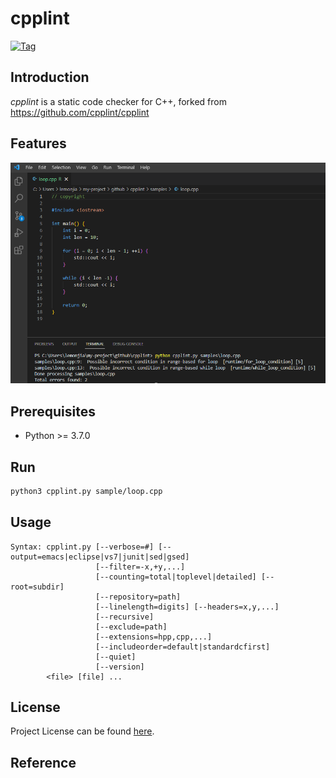 # cpplint

[![Tag](https://img.shields.io/github/tag/devops-lintflow/cpplint.svg?color=brightgreen)](https://github.com/devops-lintflow/cpplint/tags)



## Introduction

*cpplint* is a static code checker for C++, forked from https://github.com/cpplint/cpplint



## Features

![feature](feature.png)



## Prerequisites

- Python >= 3.7.0



## Run

```bash
python3 cpplint.py sample/loop.cpp
```



## Usage

```
Syntax: cpplint.py [--verbose=#] [--output=emacs|eclipse|vs7|junit|sed|gsed]
                   [--filter=-x,+y,...]
                   [--counting=total|toplevel|detailed] [--root=subdir]
                   [--repository=path]
                   [--linelength=digits] [--headers=x,y,...]
                   [--recursive]
                   [--exclude=path]
                   [--extensions=hpp,cpp,...]
                   [--includeorder=default|standardcfirst]
                   [--quiet]
                   [--version]
        <file> [file] ...
```



## License

Project License can be found [here](LICENSE).



## Reference
